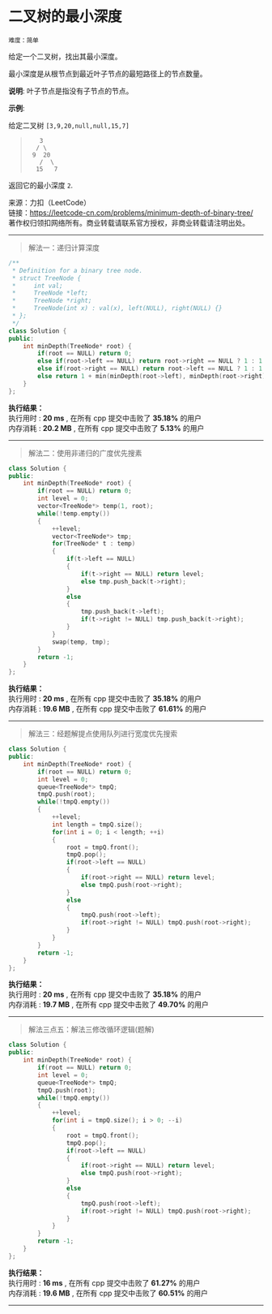 # 二叉树的最小深度 #  
`难度：简单` 

给定一个二叉树，找出其最小深度。  

最小深度是从根节点到最近叶子节点的最短路径上的节点数量。  

**说明**: 叶子节点是指没有子节点的节点。    

**示例**:  

给定二叉树 `[3,9,20,null,null,15,7]`
>  
>```  
>    3
>   / \
>  9  20
>    /  \
>   15   7
>```   
返回它的最小深度 `2`.  

来源：力扣（LeetCode）  
链接：https://leetcode-cn.com/problems/minimum-depth-of-binary-tree/  
著作权归领扣网络所有。商业转载请联系官方授权，非商业转载请注明出处。  

---  
>解法一：递归计算深度  

```C++  
/**
 * Definition for a binary tree node.
 * struct TreeNode {
 *     int val;
 *     TreeNode *left;
 *     TreeNode *right;
 *     TreeNode(int x) : val(x), left(NULL), right(NULL) {}
 * };
 */
class Solution {
public:
    int minDepth(TreeNode* root) {
        if(root == NULL) return 0;
        else if(root->left == NULL) return root->right == NULL ? 1 : 1 + minDepth(root->right);
        else if(root->right == NULL) return root->left == NULL ? 1 : 1 + minDepth(root->left);
        else return 1 + min(minDepth(root->left), minDepth(root->right));
    }
};
```  

**执行结果：**  
执行用时 : **20 ms** , 在所有 cpp 提交中击败了 **35.18%** 的用户  
内存消耗 : **20.2 MB** , 在所有 cpp 提交中击败了 **5.13%** 的用户  

---  
>解法二：使用非递归的广度优先搜素  

```C++  
class Solution {
public:
    int minDepth(TreeNode* root) {
        if(root == NULL) return 0;
        int level = 0;
        vector<TreeNode*> temp(1, root);
        while(!temp.empty())
        {
            ++level;
            vector<TreeNode*> tmp;
            for(TreeNode* t : temp)
            {
                if(t->left == NULL)
                {
                    if(t->right == NULL) return level;
                    else tmp.push_back(t->right);
                }
                else
                {
                    tmp.push_back(t->left);
                    if(t->right != NULL) tmp.push_back(t->right);
                }
            }
            swap(temp, tmp);
        }
        return -1;
    }
};
```  

**执行结果：**  
执行用时 : **20 ms** , 在所有 cpp 提交中击败了 **35.18%** 的用户  
内存消耗 : **19.6 MB** , 在所有 cpp 提交中击败了 **61.61%** 的用户  

---  
>解法三：经题解提点使用队列进行宽度优先搜索  

```C++  
class Solution {
public:
    int minDepth(TreeNode* root) {
        if(root == NULL) return 0;
        int level = 0;
        queue<TreeNode*> tmpQ;
        tmpQ.push(root);
        while(!tmpQ.empty())
        {
            ++level;
            int length = tmpQ.size();
            for(int i = 0; i < length; ++i)
            {
                root = tmpQ.front();
                tmpQ.pop();
                if(root->left == NULL)
                {
                    if(root->right == NULL) return level;
                    else tmpQ.push(root->right);
                }
                else
                {
                    tmpQ.push(root->left);
                    if(root->right != NULL) tmpQ.push(root->right);
                }
            }
        }
        return -1;
    }
};
```  

**执行结果：**  
执行用时 : **20 ms** , 在所有 cpp 提交中击败了 **35.18%** 的用户  
内存消耗 : **19.7 MB** , 在所有 cpp 提交中击败了 **49.70%** 的用户  

---  
>解法三点五：解法三修改循环逻辑(题解)  

```C++  
class Solution {
public:
    int minDepth(TreeNode* root) {
        if(root == NULL) return 0;
        int level = 0;
        queue<TreeNode*> tmpQ;
        tmpQ.push(root);
        while(!tmpQ.empty())
        {
            ++level;
            for(int i = tmpQ.size(); i > 0; --i)
            {
                root = tmpQ.front();
                tmpQ.pop();
                if(root->left == NULL)
                {
                    if(root->right == NULL) return level;
                    else tmpQ.push(root->right);
                }
                else
                {
                    tmpQ.push(root->left);
                    if(root->right != NULL) tmpQ.push(root->right);
                }
            }
        }
        return -1;
    }
};
```  

**执行结果：**  
执行用时 : **16 ms** , 在所有 cpp 提交中击败了 **61.27%** 的用户  
内存消耗 : **19.6 MB** , 在所有 cpp 提交中击败了 **60.51%** 的用户  

---  